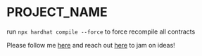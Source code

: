 # PROJECT_NAME

run `npx hardhat compile --force` to force recompile all contracts

Please follow me [here](https://twitter.com/kzdagoof) and reach out [here](https://thekevinz.com/) to jam on ideas!
